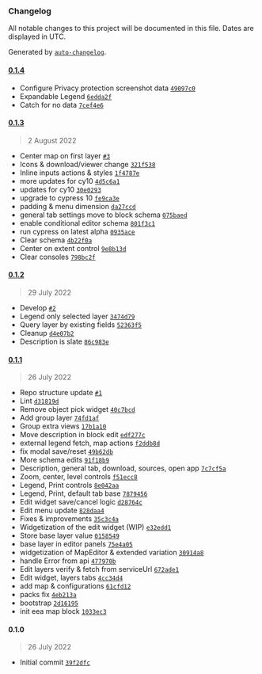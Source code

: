 ### Changelog

All notable changes to this project will be documented in this file. Dates are displayed in UTC.

Generated by [`auto-changelog`](https://github.com/CookPete/auto-changelog).

#### [0.1.4](https://github.com/eea/volto-eea-map/compare/0.1.3...0.1.4)

- Configure Privacy protection screenshot data [`49097c0`](https://github.com/eea/volto-eea-map/commit/49097c0b7aa8657e626d5a49dd0eed84f5e71e78)
- Expandable Legend [`6edda2f`](https://github.com/eea/volto-eea-map/commit/6edda2fafd8a2a61f3f1f10c47a9ca5bb35a0355)
- Catch for no data [`7cef4e6`](https://github.com/eea/volto-eea-map/commit/7cef4e641650ede23e37ca9116130db1ef0a18db)

#### [0.1.3](https://github.com/eea/volto-eea-map/compare/0.1.2...0.1.3)

> 2 August 2022

- Center map on first layer [`#3`](https://github.com/eea/volto-eea-map/pull/3)
- Icons & download/viewer change [`321f538`](https://github.com/eea/volto-eea-map/commit/321f538e9582f9a12db3f64beb26588616e867e2)
- Inline inputs actions & styles [`1f4787e`](https://github.com/eea/volto-eea-map/commit/1f4787e3b3f0dc1328ff23cca2459db816188e3a)
- more updates for cy10 [`4d5c6a1`](https://github.com/eea/volto-eea-map/commit/4d5c6a1925413b44acc70b5ad3753378830dba2d)
- updates for cy10 [`30e0293`](https://github.com/eea/volto-eea-map/commit/30e0293ed79cad3cf3f62bcacd3c14a5627543bd)
- upgrade to cypress 10 [`fe9ca3e`](https://github.com/eea/volto-eea-map/commit/fe9ca3e6a98dd02c6b774f931fe73f18712e0e7b)
- padding & menu dimension [`da27ccd`](https://github.com/eea/volto-eea-map/commit/da27ccd2b0b42fb5c325a76bdde63e92216b1c93)
- general tab settings move to block schema [`075baed`](https://github.com/eea/volto-eea-map/commit/075baed1629964b40d355c8612498e02a16eedfc)
- enable conditional editor schema [`801f3c1`](https://github.com/eea/volto-eea-map/commit/801f3c1999b9b7373d1093d3835d62df8bd2fbca)
- run cypress on latest alpha [`0935ace`](https://github.com/eea/volto-eea-map/commit/0935aceedb0963b770aa9579c2c21a4f543513c3)
- Clear schema [`4b22f0a`](https://github.com/eea/volto-eea-map/commit/4b22f0aee58cca2bbcd2a8bee9864a01d65e7738)
- Center on extent control [`9e8b13d`](https://github.com/eea/volto-eea-map/commit/9e8b13dfd5bbfa5eb2419c54444a15fefa384de4)
- Clear consoles [`798bc2f`](https://github.com/eea/volto-eea-map/commit/798bc2fbf6f77ffadcedcf1e4666b315bc71ea6c)

#### [0.1.2](https://github.com/eea/volto-eea-map/compare/0.1.1...0.1.2)

> 29 July 2022

- Develop [`#2`](https://github.com/eea/volto-eea-map/pull/2)
- Legend only selected layer [`3474d79`](https://github.com/eea/volto-eea-map/commit/3474d7989321f656397c292bddc289f8f6329a8e)
- Query layer by existing fields [`52363f5`](https://github.com/eea/volto-eea-map/commit/52363f57a9ab4e49c7418e883bdf0c5bb30c1734)
- Cleanup [`d4e07b2`](https://github.com/eea/volto-eea-map/commit/d4e07b2fb89a5a27f5e4411047cb43e1c8add769)
- Description is slate [`86c983e`](https://github.com/eea/volto-eea-map/commit/86c983e7a4841ed07826c9015b70dbe931e9081a)

#### [0.1.1](https://github.com/eea/volto-eea-map/compare/0.1.0...0.1.1)

> 26 July 2022

- Repo structure update [`#1`](https://github.com/eea/volto-eea-map/pull/1)
- Lint [`d31819d`](https://github.com/eea/volto-eea-map/commit/d31819d98338fbc013dfd4506466e7c20b04aad5)
- Remove object pick widget [`40c7bcd`](https://github.com/eea/volto-eea-map/commit/40c7bcd2305bbab1c21919a0ae82af3eb628b09d)
- Add group layer [`74fd1af`](https://github.com/eea/volto-eea-map/commit/74fd1af2bce6347ce4a80758947e05b7c4a6d516)
- Group extra views [`17b1a10`](https://github.com/eea/volto-eea-map/commit/17b1a10052326ce8db34ebe1250a167b82b9d11c)
- Move description in block edit [`edf277c`](https://github.com/eea/volto-eea-map/commit/edf277c1cf8a8a438dca08e44b17164c1fdd25a5)
- external legend fetch, map actions [`f2ddb8d`](https://github.com/eea/volto-eea-map/commit/f2ddb8df5bb3a6c8761086497d2795c6e0df126d)
- fix modal save/reset [`49b62db`](https://github.com/eea/volto-eea-map/commit/49b62db597ff7e41cbcc1ef52730aff84457ae9f)
- More schema edits [`91f18b9`](https://github.com/eea/volto-eea-map/commit/91f18b9c23842f45509f0e8844639402bad22f8e)
- Description, general tab, download, sources, open app [`7c7cf5a`](https://github.com/eea/volto-eea-map/commit/7c7cf5ac16ccff5c2c52a6721eda658496de272e)
- Zoom, center, level controls [`f51ecc8`](https://github.com/eea/volto-eea-map/commit/f51ecc8c8a97a0b7615d1762dd662646b41c7d7e)
- Legend, Print controls [`8e042aa`](https://github.com/eea/volto-eea-map/commit/8e042aa1aa532516e8b2355d082760d96adaac57)
- Legend, Print, default tab base [`7879456`](https://github.com/eea/volto-eea-map/commit/787945637257606e826bea8b4ded2d073d6d4a5b)
- Edit widget save/cancel logic [`d28764c`](https://github.com/eea/volto-eea-map/commit/d28764cb65b84426c2df45e9b37ac0a0062788f2)
- Edit menu update [`828daa4`](https://github.com/eea/volto-eea-map/commit/828daa488221e774c93094ef3aeaa8a3b6543159)
- Fixes & improvements [`35c3c4a`](https://github.com/eea/volto-eea-map/commit/35c3c4a0b080b53929f5aa70b9936c2128d8f6ac)
- Widgetization of the edit widget (WIP) [`e32edd1`](https://github.com/eea/volto-eea-map/commit/e32edd139bbbb607b0ba02febda2bf211ae1c176)
- Store base layer value [`0158549`](https://github.com/eea/volto-eea-map/commit/01585491f828de1e591fd70f292fda1e679896ca)
- base layer in editor panels [`75e4a05`](https://github.com/eea/volto-eea-map/commit/75e4a059adf938f95b2bf21f4b9b7f30837a233c)
- widgetization of MapEditor & extended variation [`30914a8`](https://github.com/eea/volto-eea-map/commit/30914a86ebbcb2575e3209d6b2af8621fae2718c)
- handle Error from api [`477970b`](https://github.com/eea/volto-eea-map/commit/477970bfc9dc86acc3cca96ad0931ada3316fcd6)
- Edit layers verify & fetch from serviceUrl [`672ade1`](https://github.com/eea/volto-eea-map/commit/672ade112faf10394b463c91a07323d1fe78eb26)
- Edit widget, layers tabs [`4cc34d4`](https://github.com/eea/volto-eea-map/commit/4cc34d41bb0e227785076f033a941aeaf7c42ed8)
- add map & configurations [`61cfd12`](https://github.com/eea/volto-eea-map/commit/61cfd125b1a230682e817f3728af5379f104c410)
- packs fix [`4eb213a`](https://github.com/eea/volto-eea-map/commit/4eb213a11d95c468e76a5c76db9ae2ced29db6b8)
- bootstrap [`2d16195`](https://github.com/eea/volto-eea-map/commit/2d161953a4e20db079162130cd6f1bf2116c874a)
- init eea map block [`1033ec3`](https://github.com/eea/volto-eea-map/commit/1033ec3af09cc07807f983898a9c2ec63cbc81c6)

#### 0.1.0

> 26 July 2022

- Initial commit [`39f2dfc`](https://github.com/eea/volto-eea-map/commit/39f2dfcc5f60451930621e0238a11f710e233371)
